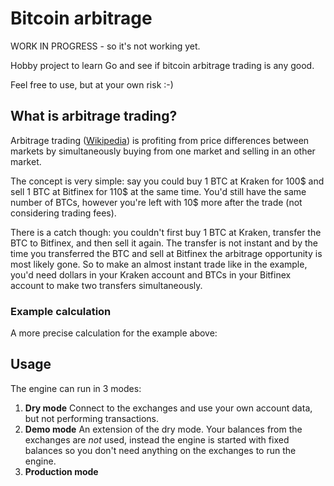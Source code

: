 # Bitcoin arbitrage

WORK IN PROGRESS - so it's not working yet.

Hobby project to learn Go and see if bitcoin arbitrage trading is any good.

Feel free to use, but at your own risk :-)

## What is arbitrage trading?
Arbitrage trading ([Wikipedia](https://en.wikipedia.org/wiki/Arbitrage)) is profiting from price differences between markets by simultaneously buying from one market and selling in an other market.

The concept is very simple: say you could buy 1 BTC at Kraken for 100$ and sell 1 BTC at Bitfinex for 110$ at the same time. You'd still have the same number of BTCs, however you're left with 10$ more after the trade (not considering trading fees).

There is a catch though: you couldn't first buy 1 BTC at Kraken, transfer the BTC to Bitfinex, and then sell it again. The transfer is not instant and by the time you transferred the BTC and sell at Bitfinex the arbitrage opportunity is most likely gone. So to make an almost instant trade like in the example, you'd need dollars in your Kraken account and BTCs in your Bitfinex account to make two transfers simultaneously.

### Example calculation
A more precise calculation for the example above:

## Usage
The engine can run in 3 modes:

1. **Dry mode** Connect to the exchanges and use your own account data, but not performing transactions.
2. **Demo mode** An extension of the dry mode. Your balances from the exchanges are *not* used, instead the engine is started with fixed balances so you don't need anything on the exchanges to run the engine.
3. **Production mode**

